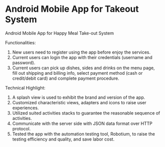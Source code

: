 # Android Mobile App for Takeout System

Android Mobile App for Happy Meal Take-out System

Functionalities:

1. New users need to register using the app before enjoy the services.
2. Current users can login the app with their credentials (username and password).
3. Current users can pick up dishes, sides and drinks on the menu page, fill out shipping and billing info, select payment method (cash or credit/debit card) and complete payment procedure.

Technical Highlight:

1. A splash view is used to exhibit the brand and version of the app.
2. Customized characteristic views, adapters and icons to raise user experiences.
2. Utilized suited activities stacks to guarantee the reasonable sequence of activities.
3. Communicate with the server side with JSON data format over HTTP protocol.
4. Tested the app with the automation testing tool, Robotium, to raise the testing efficiency and quality, and save labor cost.

